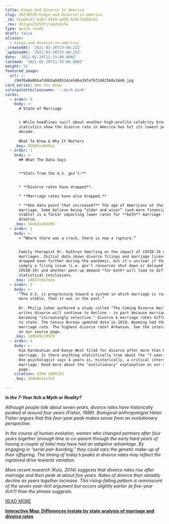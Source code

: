 ```yaml
---
title: Kimye And Divorce In America
slug: 20210220-kimye-and-divorce-in-america
_id: 5cee8c63-bab7-4424-a458-9c8c7a280c62
_rev: 45Isps23253Yjlaq2LKnTw
type: quick_reads
draft: false
aliases:
  - kimye-and-divorce-in-america/
_createdAt: '2021-03-30T23:48:22Z'
_updatedAt: '2021-03-30T23:48:22Z'
date: '2021-02-20T11:33:00.000Z'
lastmod: '2021-02-20T11:33:00.000Z'
weight: 50
featured_image:
  url: >-
    c9476a0e0bbafddb5a040514ce546a39fefbf2482560x1646.jpg
card_series: Now You Know
colorpaletteclassname: '--dark-pink'
cards:
  - order: 0
    body: >-
      # State of Marriage


      > While headlines swirl about another high-profile celebrity breakup,
      statistics show the divorce rate in America has hit its lowest point in a
      decade.  
        
      What To Know & Why It Matters
    _key: 95685ca949a1
  - order: 1
    body: >-
      ## What The Data Says


      **Stats from the U.S. gov’t:**


      * **Divorce rates have dropped**.

      * **Marriage rates have also dropped.**

      * **One data point that increased?** The age of Americans at their first
      marriage. Some believe being “older and wiser” (and more financially
      stable) is a factor impacting lower rates for **both** marriage **and**
      divorce.
    _key: 3ed42ee83495
  - order: 2
    body: >-
      > “Where there was a crack, there is now a rupture.”


      Family therapist Dr. Kathryn Smerling on the impact of COVID-19 on
      marriages. Initial data shows divorce filings and marriage licenses have
      dropped even further during the pandemic, but it's unclear if that's
      simply a filing issue (i.e. gov't resources shut down or delayed due to
      COVID-19) and whether pent-up demand *for both* will lead to different
      statistical conclusions.
    _key: a8827eda7eea
  - order: 3
    body: >-
      “The U.S. is progressing toward a system in which marriage is rarer, and
      more stable, than it was in the past.”  
        
      Dr. Philip Cohen authored a study called "The Coming Divorce Decline" and
      writes divorce will continue to decline - in part because marriage is
      becoming "increasingly selective." Divorce & marriage rates differ state
      to state. The Census Bureau updated data in 2019; Wyoming had the highest
      marriage rate. The highest divorce rate? Arkansas. See the interactive map
      on our source page.
    _key: 180549c29979
  - order: 4
    body: >-
      Kim Kardashian and Kanye West filed for divorce after more than 6 years of
      marriage. Is there anything statistically true about the "7-year-itch"?
      One psychologist says 4 years is, historically, a critical intersection in
      marriage. Read more about the "evolutionary" explanation on our source
      page.
    citation: VIEW SOURCES
    _key: 1bdb0e1ec5d3

---
```

**_Is the 7-Year Itch a Myth or Reality?_**

_Although people talk about seven years, divorce rates have historically peaked at around four years (Fisher, 1989). Biological anthropologist Helen Fisher argues that this four-year peak makes sense from an evolutionary perspective._

_In the course of human evolution, women who changed partners after four years together (enough time to co-parent through the early hard years of having a couple of kids) may have had an adaptive advantage. By engaging in “serial pair-bonding,” they could vary the genetic make-up of their offspring. The timing of today’s peaks in divorce rates may reflect the ingrained drive towards variation._

_More recent research (Kulu, 2014) suggests that divorce rates rise after marriage and then peak at about five years. Rates of divorce then steadily decline as years together increase. This rising-falling pattern is reminiscent of the seven-year-itch argument but occurs slightly earlier (a five-year itch?) than the phrase suggests._

[READ MORE](https://www.psychologytoday.com/us/blog/meet-catch-and-keep/202002/is-the-7-year-itch-myth-or-reality)

[**Interactive Map: Differences instate by state analysis of marriage and divorce rates**](https://www.census.gov/library/stories/2020/12/united-states-marriage-and-divorce-rates-declined-last-10-years.html)